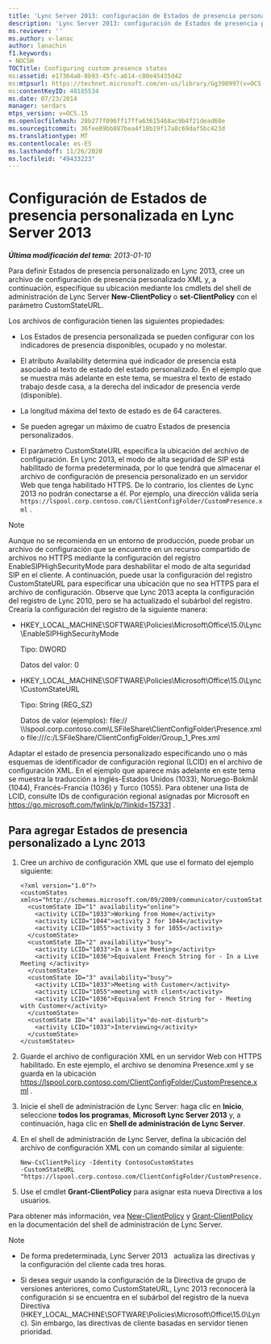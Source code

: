 ```yaml
---
title: 'Lync Server 2013: configuración de Estados de presencia personalizados'
description: 'Lync Server 2013: configuración de Estados de presencia personalizados.'
ms.reviewer: ''
ms.author: v-lanac
author: lanachin
f1.keywords:
- NOCSH
TOCTitle: Configuring custom presence states
ms:assetid: e17364a8-8b93-45fc-a614-c80e45435d42
ms:mtpsurl: https://technet.microsoft.com/en-us/library/Gg398997(v=OCS.15)
ms:contentKeyID: 48185534
ms.date: 07/23/2014
manager: serdars
mtps_version: v=OCS.15
ms.openlocfilehash: 28b277f096ff17ffa63615468ac9b4f21dead68e
ms.sourcegitcommit: 36fee89bb887bea4f18b19f17a8c69daf5bc423d
ms.translationtype: MT
ms.contentlocale: es-ES
ms.lasthandoff: 11/26/2020
ms.locfileid: "49433223"
---
```

# <a name="configuring-custom-presence-states-in-lync-server-2013"></a>Configuración de Estados de presencia personalizada en Lync Server 2013

<div data-xmlns="http://www.w3.org/1999/xhtml">

<div class="topic" data-xmlns="http://www.w3.org/1999/xhtml" data-msxsl="urn:schemas-microsoft-com:xslt" data-cs="https://msdn.microsoft.com/">

<div data-asp="https://msdn2.microsoft.com/asp">



</div>

<div id="mainSection">

<div id="mainBody">

<span> </span>

_**Última modificación del tema:** 2013-01-10_

Para definir Estados de presencia personalizado en Lync 2013, cree un archivo de configuración de presencia personalizado XML y, a continuación, especifique su ubicación mediante los cmdlets del shell de administración de Lync Server **New-ClientPolicy** o **set-ClientPolicy** con el parámetro CustomStateURL.

Los archivos de configuración tienen las siguientes propiedades:

  - Los Estados de presencia personalizada se pueden configurar con los indicadores de presencia disponibles, ocupado y no molestar.

  - El atributo Availability determina qué indicador de presencia está asociado al texto de estado del estado personalizado. En el ejemplo que se muestra más adelante en este tema, se muestra el texto de estado trabajo desde casa, a la derecha del indicador de presencia verde (disponible).

  - La longitud máxima del texto de estado es de 64 caracteres.

  - Se pueden agregar un máximo de cuatro Estados de presencia personalizados.

  - El parámetro CustomStateURL especifica la ubicación del archivo de configuración. En Lync 2013, el modo de alta seguridad de SIP está habilitado de forma predeterminada, por lo que tendrá que almacenar el archivo de configuración de presencia personalizado en un servidor Web que tenga habilitado HTTPS. De lo contrario, los clientes de Lync 2013 no podrán conectarse a él. Por ejemplo, una dirección válida sería `https://lspool.corp.contoso.com/ClientConfigFolder/CustomPresence.xml` .

<div>


> [!NOTE]  
> Aunque no se recomienda en un entorno de producción, puede probar un archivo de configuración que se encuentre en un recurso compartido de archivos no HTTPS mediante la configuración del registro EnableSIPHighSecurityMode para deshabilitar el modo de alta seguridad SIP en el cliente. A continuación, puede usar la configuración del registro CustomStateURL para especificar una ubicación que no sea HTTPS para el archivo de configuración. Observe que Lync 2013 acepta la configuración del registro de Lync 2010, pero se ha actualizado el subárbol del registro. Crearía la configuración del registro de la siguiente manera: 
> <UL>
> <LI>
> <P>HKEY_LOCAL_MACHINE\SOFTWARE\Policies\Microsoft\Office\15.0\Lync\EnableSIPHighSecurityMode</P>
> <P>Tipo: DWORD</P>
> <P>Datos del valor: 0</P>
> <LI>
> <P>HKEY_LOCAL_MACHINE\SOFTWARE\Policies\Microsoft\Office\15.0\Lync\CustomStateURL</P>
> <P>Tipo: String (REG_SZ)</P>
> <P>Datos de valor (ejemplos): file:// \\lspool.corp.contoso.com\LSFileShare\ClientConfigFolder\Presence.xml o file:///c:/LSFileShare/ClientConfigFolder/Group_1_Pres.xml</P></LI></UL>



</div>

Adaptar el estado de presencia personalizado especificando uno o más esquemas de identificador de configuración regional (LCID) en el archivo de configuración XML. En el ejemplo que aparece más adelante en este tema se muestra la traducción a Inglés-Estados Unidos (1033), Noruego-Bokmål (1044), Francés-Francia (1036) y Turco (1055). Para obtener una lista de LCID, consulte IDs de configuración regional asignadas por Microsoft en <https://go.microsoft.com/fwlink/p/?linkid=157331> .

<div>

## <a name="to-add-custom-presence-states-to-lync-2013"></a>Para agregar Estados de presencia personalizado a Lync 2013

1.  Cree un archivo de configuración XML que use el formato del ejemplo siguiente:
    
        <?xml version="1.0"?>
        <customStates xmlns="http://schemas.microsoft.com/09/2009/communicator/customStates">
          <customState ID="1" availability="online">
            <activity LCID="1033">Working from Home</activity>
            <activity LCID="1044">activity 2 for 1044</activity>
            <activity LCID="1055">activity 3 for 1055</activity>
          </customState>
          <customState ID="2" availability="busy">
            <activity LCID="1033">In a Live Meeting</activity>
            <activity LCID="1036">Equivalent French String for - In a Live Meeting </activity>
          </customState>
          <customState ID="3" availability="busy">
            <activity LCID="1033">Meeting with Customer</activity>
            <activity LCID="1055">meeting with client</activity>
            <activity LCID="1036">Equivalent French String for - Meeting with Customer</activity>
          </customState>
          <customState ID="4" availability="do-not-disturb">
            <activity LCID="1033">Interviewing</activity>
          </customState>
        </customStates>

2.  Guarde el archivo de configuración XML en un servidor Web con HTTPS habilitado. En este ejemplo, el archivo se denomina Presence.xml y se guarda en la ubicación https://lspool.corp.contoso.com/ClientConfigFolder/CustomPresence.xml .

3.  Inicie el shell de administración de Lync Server: haga clic en **Inicio**, seleccione **todos los programas**, **Microsoft Lync Server 2013** y, a continuación, haga clic en **Shell de administración de Lync Server**.

4.  En el shell de administración de Lync Server, defina la ubicación del archivo de configuración XML con un comando similar al siguiente:
    
        New-CsClientPolicy -Identity ContosoCustomStates 
        -CustomStateURL "https://lspool.corp.contoso.com/ClientConfigFolder/CustomPresence.xml"

5.  Use el cmdlet **Grant-ClientPolicy** para asignar esta nueva Directiva a los usuarios.

Para obtener más información, vea [New-ClientPolicy](https://docs.microsoft.com/powershell/module/skype/New-CsClientPolicy) y [Grant-ClientPolicy](https://docs.microsoft.com/powershell/module/skype/Grant-CsClientPolicy) en la documentación del shell de administración de Lync Server.

<div>


> [!NOTE]  
> <UL>
> <LI>
> <P>De forma predeterminada, Lync Server 2013 &nbsp; actualiza las directivas y la configuración del cliente cada tres horas.</P>
> <LI>
> <P>Si desea seguir usando la configuración de la Directiva de grupo de versiones anteriores, como CustomStateURL, Lync 2013 reconocerá la configuración si se encuentra en el subárbol del registro de la nueva Directiva (HKEY_LOCAL_MACHINE\SOFTWARE\Policies\Microsoft\Office\15.0\Lync). Sin embargo, las directivas de cliente basadas en servidor tienen prioridad.</P></LI></UL>



</div>

</div>

</div>

<span> </span>

</div>

</div>

</div>

